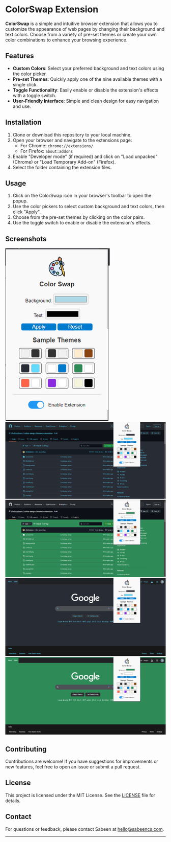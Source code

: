 
# ColorSwap Extension

**ColorSwap** is a simple and intuitive browser extension that allows you to customize the appearance of web pages by changing their background and text colors. Choose from a variety of pre-set themes or create your own color combinations to enhance your browsing experience.

## Features

- **Custom Colors**: Select your preferred background and text colors using the color picker.
- **Pre-set Themes**: Quickly apply one of the nine available themes with a single click.
- **Toggle Functionality**: Easily enable or disable the extension's effects with a toggle switch.
- **User-Friendly Interface**: Simple and clean design for easy navigation and use.

## Installation

1. Clone or download this repository to your local machine.
2. Open your browser and navigate to the extensions page:
   - For Chrome: `chrome://extensions/`
   - For Firefox: `about:addons`
3. Enable "Developer mode" (if required) and click on "Load unpacked" (Chrome) or "Load Temporary Add-on" (Firefox).
4. Select the folder containing the extension files.

## Usage

1. Click on the ColorSwap icon in your browser's toolbar to open the popup.
2. Use the color pickers to select custom background and text colors, then click "Apply".
3. Choose from the pre-set themes by clicking on the color pairs.
4. Use the toggle switch to enable or disable the extension's effects.

## Screenshots

![ColorSwap Interface](screenshots/image.png)
![Sample Screenshot](screenshots/colorswap%20ss1.png)
![Sample Screenshot](screenshots/colorswap%20ss2.png)
![Sample Screenshot](screenshots/colorswap%20ss3.png)
![Sample Screenshot](screenshots/colorswap%20ss4.png)

## Contributing

Contributions are welcome! If you have suggestions for improvements or new features, feel free to open an issue or submit a pull request.

## License

This project is licensed under the MIT License. See the [LICENSE](LICENSE) file for details.

## Contact

For questions or feedback, please contact Sabeen at [hello@sabeencs.com](mailto:hello@sabeencs.com).

---
